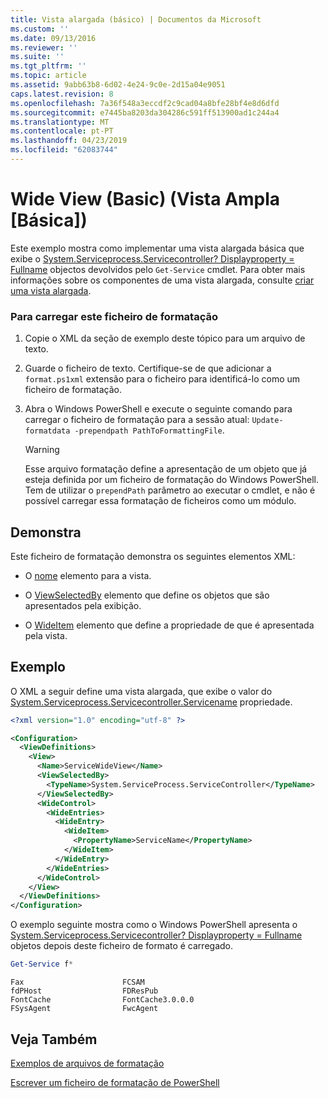 ```yaml
---
title: Vista alargada (básico) | Documentos da Microsoft
ms.custom: ''
ms.date: 09/13/2016
ms.reviewer: ''
ms.suite: ''
ms.tgt_pltfrm: ''
ms.topic: article
ms.assetid: 9abb63b8-6d02-4e24-9c0e-2d15a04e9051
caps.latest.revision: 8
ms.openlocfilehash: 7a36f548a3eccdf2c9cad04a8bfe28bf4e8d6dfd
ms.sourcegitcommit: e7445ba8203da304286c591ff513900ad1c244a4
ms.translationtype: MT
ms.contentlocale: pt-PT
ms.lasthandoff: 04/23/2019
ms.locfileid: "62083744"
---
```

# <a name="wide-view-basic"></a>Wide View (Basic) (Vista Ampla [Básica])

Este exemplo mostra como implementar uma vista alargada básica que exibe o [System.Serviceprocess.Servicecontroller? Displayproperty = Fullname](/dotnet/api/System.ServiceProcess.ServiceController) objectos devolvidos pelo `Get-Service` cmdlet. Para obter mais informações sobre os componentes de uma vista alargada, consulte [criar uma vista alargada](./creating-a-wide-view.md).

### <a name="to-load-this-formatting-file"></a>Para carregar este ficheiro de formatação

1. Copie o XML da seção de exemplo deste tópico para um arquivo de texto.

2. Guarde o ficheiro de texto. Certifique-se de que adicionar a `format.ps1xml` extensão para o ficheiro para identificá-lo como um ficheiro de formatação.

3. Abra o Windows PowerShell e execute o seguinte comando para carregar o ficheiro de formatação para a sessão atual: `Update-formatdata -prependpath PathToFormattingFile`.

   > [!WARNING]
   > Esse arquivo formatação define a apresentação de um objeto que já esteja definida por um ficheiro de formatação do Windows PowerShell. Tem de utilizar o `prependPath` parâmetro ao executar o cmdlet, e não é possível carregar essa formatação de ficheiros como um módulo.

## <a name="demonstrates"></a>Demonstra

Este ficheiro de formatação demonstra os seguintes elementos XML:

- O [nome](./name-element-for-view-format.md) elemento para a vista.

- O [ViewSelectedBy](./viewselectedby-element-format.md) elemento que define os objetos que são apresentados pela exibição.

- O [WideItem](./wideitem-element-for-widecontrol-format.md) elemento que define a propriedade de que é apresentada pela vista.

## <a name="example"></a>Exemplo

O XML a seguir define uma vista alargada, que exibe o valor do [System.Serviceprocess.Servicecontroller.Servicename](/dotnet/api/System.ServiceProcess.ServiceController.ServiceName) propriedade.

```xml
<?xml version="1.0" encoding="utf-8" ?>

<Configuration>
  <ViewDefinitions>
    <View>
      <Name>ServiceWideView</Name>
      <ViewSelectedBy>
        <TypeName>System.ServiceProcess.ServiceController</TypeName>
      </ViewSelectedBy>
      <WideControl>
        <WideEntries>
          <WideEntry>
            <WideItem>
              <PropertyName>ServiceName</PropertyName>
            </WideItem>
          </WideEntry>
        </WideEntries>
      </WideControl>
    </View>
  </ViewDefinitions>
</Configuration>
```

O exemplo seguinte mostra como o Windows PowerShell apresenta o [System.Serviceprocess.Servicecontroller? Displayproperty = Fullname](/dotnet/api/System.ServiceProcess.ServiceController) objetos depois deste ficheiro de formato é carregado.

```powershell
Get-Service f*
```

```output
Fax                      FCSAM
fdPHost                  FDResPub
FontCache                FontCache3.0.0.0
FSysAgent                FwcAgent
```

## <a name="see-also"></a>Veja Também

[Exemplos de arquivos de formatação](./examples-of-formatting-files.md)

[Escrever um ficheiro de formatação de PowerShell](./writing-a-powershell-formatting-file.md)
